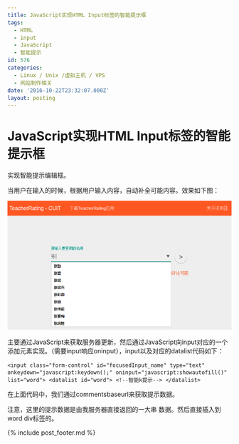 ```yaml
---
title: JavaScript实现HTML Input标签的智能提示框
tags:
  - HTML
  - input
  - JavaScript
  - 智能提示
id: 576
categories:
  - Linux / Unix /虚拟主机 / VPS
  - 网站制作相关
date: '2016-10-22T23:32:07.000Z'
layout: posting
---
```


# JavaScript实现HTML Input标签的智能提示框

实现智能提示编辑框。

当用户在输入的时候，根据用户输入内容，自动补全可能内容。效果如下图：

[![111](https://raw.githubusercontent.com/ankanch/blog/master/images/wp-content/uploads/2016/10/111.png)](https://raw.githubusercontent.com/ankanch/blog/master/images/wp-content/uploads/2016/10/111.png)

主要通过JavaScript来获取服务器更新，然后通过JavaScript向input对应的一个<datalist></datalist>添加<options></options>元素实现。（需要input响应oninput），input以及对应的datalist代码如下：

```
<input class="form-control" id="focusedInput_name" type="text" onkeydown="javascript:keydown();" oninput="javascript:showautofill()" list="word"> <datalist id="word"> <!--智能k提示--> </datalist>
```

<script type="text/javascript"> function showautofill(){ var commentsbaseurl = "/autofill/" var qord = document.getElementById('focusedInput_name').value; commentsbaseurl = commentsbaseurl + qord; $.get(commentsbaseurl, function(data) { if (data != "NULL") { document.getElementById("word").innerHTML = data; } }); }

</script></pre> 在上面代码中，我们通过commentsbaseurl来获取提示数据。

注意，这里的提示数据是由我服务器直接返回的一大串 <options></options>数据。然后直接插入到word div标签的。



{% include post_footer.md %}